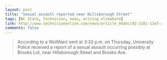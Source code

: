 ```yaml
---
layout: post
title: "Sexual assault reported near Hillsborough Street"
tags: [NC State, Technician, news, writing elsewhere]
link: http://www.technicianonline.com/news/article_9dabcc92-3101-11e7-ab31-c39001ea216e.html
comments: false
---
```

> According to a WolfAlert sent at 3:33 p.m. on Thursday, University Police received a report of a sexual assault occurring possibly at Brooks Lot, near Hillsborough Street and Brooks Ave.